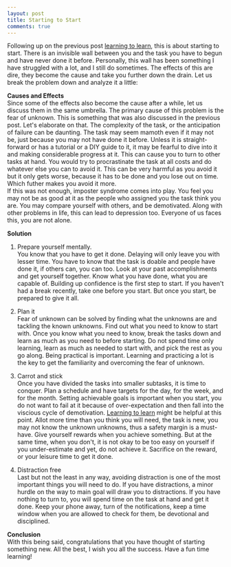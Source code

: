 ```yaml
---
layout: post
title: Starting to Start
comments: true
---
```


Following up on the previous post [learning to learn](https://sampshah.github.io/learning-to-learn), this is about starting to start. There is an invisible wall between you and the task you have to begun and have never done it before. Personally, this wall has been something I have struggled with a lot, and I still do sometimes. The effects of this are dire, they become the cause and take you further down the drain. Let us break the problem down and analyze it a little:  

**Causes and Effects**  
Since some of the effects also become the cause after a while, let us discuss them in the same umbrella. The primary cause of this problem is the fear of unknown. This is something that was also discussed in the previous post. Let's elaborate on that. The complexity of the task, or the anticipation of failure can be daunting. The task may seem mamoth even if it may not be, just because you may not have done it before. Unless it is straight-forward or has a tutorial or a DIY guide to it, it may be fearful to dive into it and making considerable progress at it. This can cause you to turn to other tasks at hand. You would try to procrastinate the task at all costs and do whatever else you can to avoid it. This can be very harmful as you avoid it but it only gets worse, because it has to be done and you lose out on time. Which futher makes you avoid it more.  
If this was not enough, imposter syndrome comes into play. You feel you may not be as good at it as the people who assigned you the task think you are. You may compare yourself with others, and be demotivated. Along with other problems in life, this can lead to depression too. Everyone of us faces this, you are not alone.

**Solution**  
1. Prepare yourself mentally.  
You know that you have to get it done. Delaying will only leave you with lesser time. You have to know that the task is doable and people have done it, if others can, you can too. Look at your past accomplishments and get yourself together. Know what you have done, what you are capable of. Building up confidence is the first step to start. If you haven't had a break recently, take one before you start. But once you start, be prepared to give it all.  

2. Plan it  
Fear of unknown can be solved by finding what the unknowns are and tackling the known unknowns. Find out what you need to know to start with. Once you know what you need to know, break the tasks down and learn as much as you need to before starting. Do not spend time only learning, learn as much as needed to start with, and pick the rest as you go along. Being practical is important. Learning and practicing a lot is the key to get the familiarity and overcoming the fear of unknown.  

3. Carrot and stick  
Once you have divided the tasks into smaller subtasks, it is time to conquer. Plan a schedule and have targets for the day, for the week, and for the month. Setting achievable goals is important when you start, you do not want to fail at it because of over-expectation and then fall into the viscious cycle of demotivation. [Learning to learn](https://sampshah.github.io/learning-to-learn) might be helpful at this point. Allot more time than you think you will need, the task is new, you may not know the unknown unknowns, thus a safety margin is a must-have. Give yourself rewards when you achieve something. But at the same time, when you don't, it is not okay to be too easy on yourself if you under-estimate and yet, do not achieve it. Sacrifice on the reward, or your leisure time to get it done.  

4. Distraction free  
Last but not the least in any way, avoiding distraction is one of the most important things you will need to do. If you have distractions, a minor hurdle on the way to main goal will draw you to distractions. If you have nothing to turn to, you will spend time on the task at hand and get it done. Keep your phone away, turn of the notifications, keep a time window when you are allowed to check for them, be devotional and disciplined.  

**Conclusion**  
With this being said, congratulations that you have thought of starting something new. All the best, I wish you all the success. Have a fun time learning!


